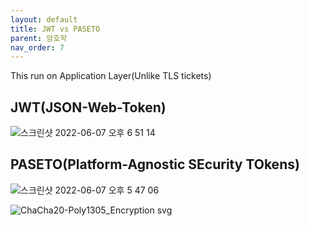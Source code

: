 ```yaml
---
layout: default
title: JWT vs PASETO
parent: 암호학
nav_order: 7
---
```



This run on Application Layer(Unlike TLS tickets)

## JWT(JSON-Web-Token)
![스크린샷 2022-06-07 오후 6 51 14](https://user-images.githubusercontent.com/29156882/172351396-794a1e46-276d-408b-8f5d-1cffdd9f271d.png)

## PASETO(Platform-Agnostic SEcurity TOkens)
![스크린샷 2022-06-07 오후 5 47 06](https://user-images.githubusercontent.com/29156882/172351153-45b66a93-0ab9-484d-83e7-28587e99b8b3.png)

![ChaCha20-Poly1305_Encryption svg](https://user-images.githubusercontent.com/29156882/172591797-08bce5fa-e1d6-404e-afae-b45b5b2ce988.png)
